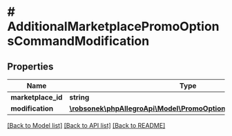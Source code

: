 # # AdditionalMarketplacePromoOptionsCommandModification

## Properties

Name | Type | Description | Notes
------------ | ------------- | ------------- | -------------
**marketplace_id** | **string** |  | [optional]
**modification** | [**\robsonek\phpAllegroApi\Model\PromoOptionsCommandModification**](PromoOptionsCommandModification.md) |  | [optional]

[[Back to Model list]](../../README.md#models) [[Back to API list]](../../README.md#endpoints) [[Back to README]](../../README.md)
